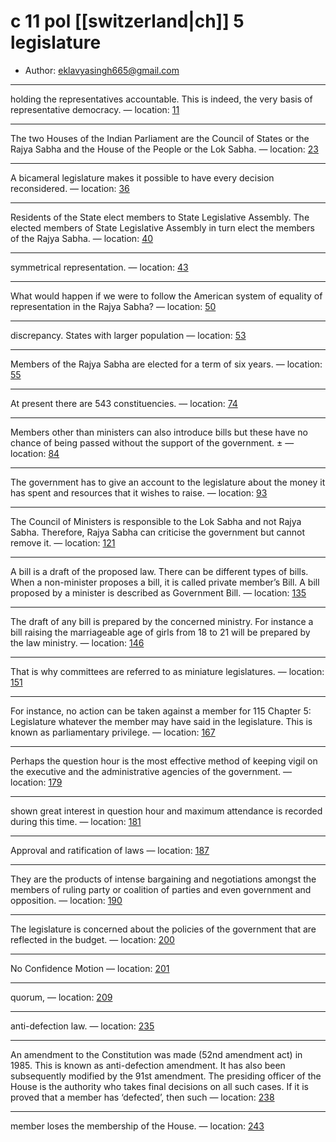 # c 11 pol [[switzerland|ch]] 5 legislature

* Author: [eklavyasingh665@gmail.com]()









---
holding the representatives accountable. This is indeed, the very basis of representative democracy. — location: [11]()

---
The two Houses of the Indian Parliament are the Council of States or the Rajya Sabha and the House of the People or the Lok Sabha. — location: [23]()

---
A bicameral legislature makes it possible to have every decision reconsidered. — location: [36]()

---
Residents of the State elect members to State Legislative Assembly. The elected members of State Legislative Assembly in turn elect the members of the Rajya Sabha. — location: [40]()

---
symmetrical representation. — location: [43]()

---
What would happen if we were to follow the American system of equality of representation in the Rajya Sabha? — location: [50]()

---
discrepancy. States with larger population — location: [53]()

---
Members of the Rajya Sabha are elected for a term of six years. — location: [55]()

---
At present there are 543 constituencies. — location: [74]()

---
Members other than ministers can also introduce bills but these have no chance of being passed without the support of the government. ± — location: [84]()

---
The government has to give an account to the legislature about the money it has spent and resources that it wishes to raise. — location: [93]()

---
The Council of Ministers is responsible to the Lok Sabha and not Rajya Sabha. Therefore, Rajya Sabha can criticise the government but cannot remove it. — location: [121]()

---
A bill is a draft of the proposed law. There can be different types of bills. When a non-minister proposes a bill, it is called private member’s Bill. A bill proposed by a minister is described as Government Bill. — location: [135]()

---
The draft of any bill is prepared by the concerned ministry. For instance a bill raising the marriageable age of girls from 18 to 21 will be prepared by the law ministry. — location: [146]()

---
That is why committees are referred to as miniature legislatures. — location: [151]()

---
For instance, no action can be taken against a member for 115 Chapter 5: Legislature whatever the member may have said in the legislature. This is known as parliamentary privilege. — location: [167]()

---
Perhaps the question hour is the most effective method of keeping vigil on the executive and the administrative agencies of the government. — location: [179]()

---
shown great interest in question hour and maximum attendance is recorded during this time. — location: [181]()

---
Approval and ratification of laws — location: [187]()

---
They are the products of intense bargaining and negotiations amongst the members of ruling party or coalition of parties and even government and opposition. — location: [190]()

---
The legislature is concerned about the policies of the government that are reflected in the budget. — location: [200]()

---
No Confidence Motion — location: [201]()

---
quorum, — location: [209]()

---
anti-defection law. — location: [235]()

---
An amendment to the Constitution was made (52nd amendment act) in 1985. This is known as anti-defection amendment. It has also been subsequently modified by the 91st amendment. The presiding officer of the House is the authority who takes final decisions on all such cases. If it is proved that a member has ‘defected’, then such — location: [238]()

---
member loses the membership of the House. — location: [243]()

